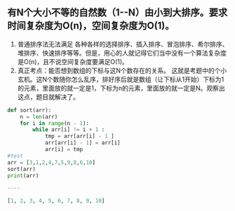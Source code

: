 
## 有N个大小不等的自然数（1--N）由小到大排序。要求时间复杂度为O(n)，空间复杂度为O(1)。

1. 普通排序法无法满足
各种各样的选择排序、插入排序、冒泡排序、希尔排序、堆排序、快速排序等等。但是，用心的人就记得它们当中没有一个算法复杂度是O(n)，且不说空间复杂度要满足O(1)。
2. 真正考点：能否想到数组的下标与这N个数存在的关系。
这就是考题中的个小玄机。这N个数随你怎么乱序，排好序后就是数组（让下标从1开始）下标为1的元素，里面放的就一定是1，下标为n的元素，里面放的就一定是N。观察出这点，题目就解决了。


```python
def sort(arr):
    n = len(arr)
    for i in range(n - 1):
        while arr[i] != i + 1 :
            tmp = arr[arr[i] - 1 ]
            arr[arr[i] - 1] = arr[i]
            arr[i] = tmp
#test
arr = [3,1,2,4,7,5,9,8,6,10]
sort(arr)
print(arr)

----

[1, 2, 3, 4, 5, 6, 7, 8, 9, 10]
```
